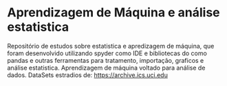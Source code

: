 # Aprendizagem de Máquina e análise estatistica 
   Repositório de estudos sobre estatistica e apredizagem de máquina, que foram desenvolvido utilizando spyder como IDE e bibliotecas do como pandas e outras ferramentas para tratamento, importação, graficos e análise estatistica.
   Aprendizagem de máquina voltado para análise de dados. 
   DataSets estradios de: https://archive.ics.uci.edu
